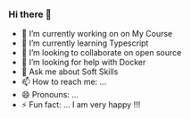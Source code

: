 ### Hi there 👋


- 🔭 I’m currently working on on My Course
- 🌱 I’m currently learning Typescript
- 👯 I’m looking to collaborate on open source
- 🤔 I’m looking for help with Docker
- 💬 Ask me about Soft Skills
- 📫 How to reach me: ...
- 😄 Pronouns: ...
- ⚡ Fun fact: ... I am very happy !!!
